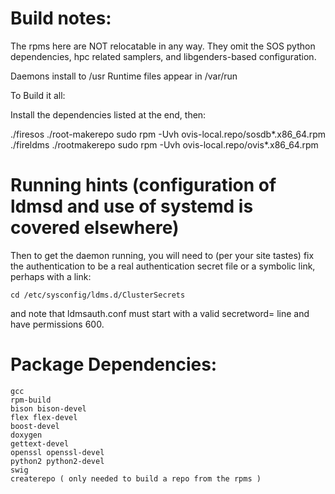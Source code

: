 # Build notes:

The rpms here are NOT relocatable in any way.
They omit the SOS python dependencies, hpc related samplers, and libgenders-based configuration.

Daemons install to /usr
Runtime files appear in /var/run

To Build it all:

Install the dependencies listed at the end, then:

./firesos
./root-makerepo
sudo rpm -Uvh ovis-local.repo/sosdb*.x86_64.rpm
./fireldms
./rootmakerepo
sudo rpm -Uvh ovis-local.repo/ovis*.x86_64.rpm

# Running hints (configuration of ldmsd and use of systemd is covered elsewhere)
Then to get the daemon running, you will need to (per your site tastes) fix the authentication 
to be a real authentication secret file or a symbolic link, perhaps with a link:
```
cd /etc/sysconfig/ldms.d/ClusterSecrets
```
and note that ldmsauth.conf must start with a valid secretword= line and have permissions 600.


# Package Dependencies:
	gcc
	rpm-build
	bison bison-devel
	flex flex-devel
	boost-devel
	doxygen
	gettext-devel
	openssl openssl-devel
	python2 python2-devel
	swig
	createrepo ( only needed to build a repo from the rpms )
